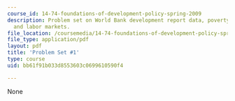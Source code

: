 ```yaml
---
course_id: 14-74-foundations-of-development-policy-spring-2009
description: Problem set on World Bank development report data, poverty, nutrition,
  and labor markets.
file_location: /coursemedia/14-74-foundations-of-development-policy-spring-2009/bb61f91b033d8553603c0699610590f4_MIT14_74s09_pset01.pdf
file_type: application/pdf
layout: pdf
title: 'Problem Set #1'
type: course
uid: bb61f91b033d8553603c0699610590f4

---
```

None